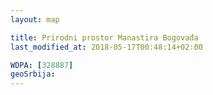```yaml
---
layout: map

title: Prirodni prostor Manastira Bogovađa
last_modified_at: 2018-05-17T00:48:14+02:00

WDPA: [328887]
geoSrbija:
---
```


